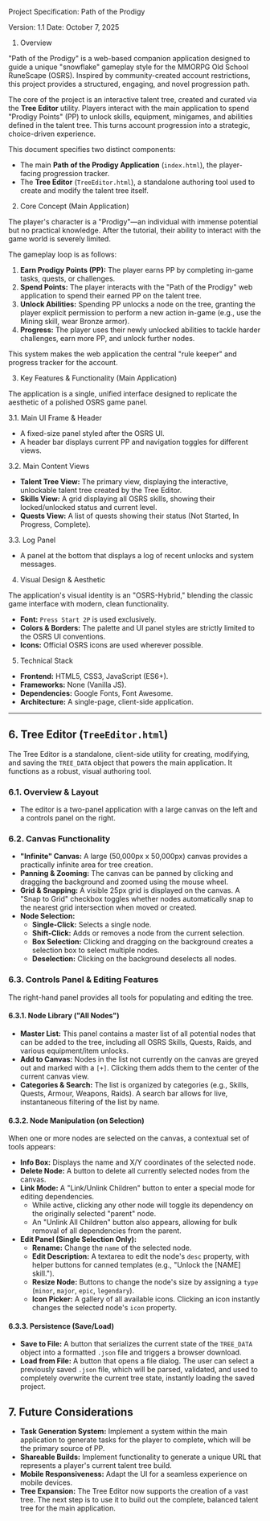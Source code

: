 Project Specification: Path of the Prodigy

Version: 1.1
Date: October 7, 2025

1. Overview

"Path of the Prodigy" is a web-based companion application designed to guide a unique "snowflake" gameplay style for the MMORPG Old School RuneScape (OSRS). Inspired by community-created account restrictions, this project provides a structured, engaging, and novel progression path.

The core of the project is an interactive talent tree, created and curated via the **Tree Editor** utility. Players interact with the main application to spend "Prodigy Points" (PP) to unlock skills, equipment, minigames, and abilities defined in the talent tree. This turns account progression into a strategic, choice-driven experience.

This document specifies two distinct components:
- The main **Path of the Prodigy Application** (`index.html`), the player-facing progression tracker.
- The **Tree Editor** (`TreeEditor.html`), a standalone authoring tool used to create and modify the talent tree itself.

2. Core Concept (Main Application)

The player's character is a "Prodigy"—an individual with immense potential but no practical knowledge. After the tutorial, their ability to interact with the game world is severely limited.

The gameplay loop is as follows:

1.  **Earn Prodigy Points (PP):** The player earns PP by completing in-game tasks, quests, or challenges.
2.  **Spend Points:** The player interacts with the "Path of the Prodigy" web application to spend their earned PP on the talent tree.
3.  **Unlock Abilities:** Spending PP unlocks a node on the tree, granting the player explicit permission to perform a new action in-game (e.g., use the Mining skill, wear Bronze armor).
4.  **Progress:** The player uses their newly unlocked abilities to tackle harder challenges, earn more PP, and unlock further nodes.

This system makes the web application the central "rule keeper" and progress tracker for the account.

3. Key Features & Functionality (Main Application)

The application is a single, unified interface designed to replicate the aesthetic of a polished OSRS game panel.

3.1. Main UI Frame & Header
- A fixed-size panel styled after the OSRS UI.
- A header bar displays current PP and navigation toggles for different views.

3.2. Main Content Views
- **Talent Tree View:** The primary view, displaying the interactive, unlockable talent tree created by the Tree Editor.
- **Skills View:** A grid displaying all OSRS skills, showing their locked/unlocked status and current level.
- **Quests View:** A list of quests showing their status (Not Started, In Progress, Complete).

3.3. Log Panel
- A panel at the bottom that displays a log of recent unlocks and system messages.

4. Visual Design & Aesthetic

The application's visual identity is an "OSRS-Hybrid," blending the classic game interface with modern, clean functionality.
- **Font:** `Press Start 2P` is used exclusively.
- **Colors & Borders:** The palette and UI panel styles are strictly limited to the OSRS UI conventions.
- **Icons:** Official OSRS icons are used wherever possible.

5. Technical Stack

- **Frontend:** HTML5, CSS3, JavaScript (ES6+).
- **Frameworks:** None (Vanilla JS).
- **Dependencies:** Google Fonts, Font Awesome.
- **Architecture:** A single-page, client-side application.

---

## 6. Tree Editor (`TreeEditor.html`)

The Tree Editor is a standalone, client-side utility for creating, modifying, and saving the `TREE_DATA` object that powers the main application. It functions as a robust, visual authoring tool.

### 6.1. Overview & Layout
- The editor is a two-panel application with a large canvas on the left and a controls panel on the right.

### 6.2. Canvas Functionality
- **"Infinite" Canvas:** A large (50,000px x 50,000px) canvas provides a practically infinite area for tree creation.
- **Panning & Zooming:** The canvas can be panned by clicking and dragging the background and zoomed using the mouse wheel.
- **Grid & Snapping:** A visible 25px grid is displayed on the canvas. A "Snap to Grid" checkbox toggles whether nodes automatically snap to the nearest grid intersection when moved or created.
- **Node Selection:**
    - **Single-Click:** Selects a single node.
    - **Shift-Click:** Adds or removes a node from the current selection.
    - **Box Selection:** Clicking and dragging on the background creates a selection box to select multiple nodes.
    - **Deselection:** Clicking on the background deselects all nodes.

### 6.3. Controls Panel & Editing Features

The right-hand panel provides all tools for populating and editing the tree.

#### 6.3.1. Node Library ("All Nodes")
- **Master List:** This panel contains a master list of all potential nodes that can be added to the tree, including all OSRS Skills, Quests, Raids, and various equipment/item unlocks.
- **Add to Canvas:** Nodes in the list not currently on the canvas are greyed out and marked with a `[+]`. Clicking them adds them to the center of the current canvas view.
- **Categories & Search:** The list is organized by categories (e.g., Skills, Quests, Armour, Weapons, Raids). A search bar allows for live, instantaneous filtering of the list by name.

#### 6.3.2. Node Manipulation (on Selection)
When one or more nodes are selected on the canvas, a contextual set of tools appears:
- **Info Box:** Displays the name and X/Y coordinates of the selected node.
- **Delete Node:** A button to delete all currently selected nodes from the canvas.
- **Link Mode:** A "Link/Unlink Children" button to enter a special mode for editing dependencies.
    - While active, clicking any other node will toggle its dependency on the originally selected "parent" node.
    - An "Unlink All Children" button also appears, allowing for bulk removal of all dependencies from the parent.
- **Edit Panel (Single Selection Only):**
    - **Rename:** Change the `name` of the selected node.
    - **Edit Description:** A textarea to edit the node's `desc` property, with helper buttons for canned templates (e.g., "Unlock the [NAME] skill.").
    - **Resize Node:** Buttons to change the node's size by assigning a `type` (`minor`, `major`, `epic`, `legendary`).
    - **Icon Picker:** A gallery of all available icons. Clicking an icon instantly changes the selected node's `icon` property.

#### 6.3.3. Persistence (Save/Load)
- **Save to File:** A button that serializes the current state of the `TREE_DATA` object into a formatted `.json` file and triggers a browser download.
- **Load from File:** A button that opens a file dialog. The user can select a previously saved `.json` file, which will be parsed, validated, and used to completely overwrite the current tree state, instantly loading the saved project.

## 7. Future Considerations

- **Task Generation System:** Implement a system within the main application to generate tasks for the player to complete, which will be the primary source of PP.
- **Shareable Builds:** Implement functionality to generate a unique URL that represents a player's current talent tree build.
- **Mobile Responsiveness:** Adapt the UI for a seamless experience on mobile devices.
- **Tree Expansion:** The Tree Editor now supports the creation of a vast tree. The next step is to use it to build out the complete, balanced talent tree for the main application.

